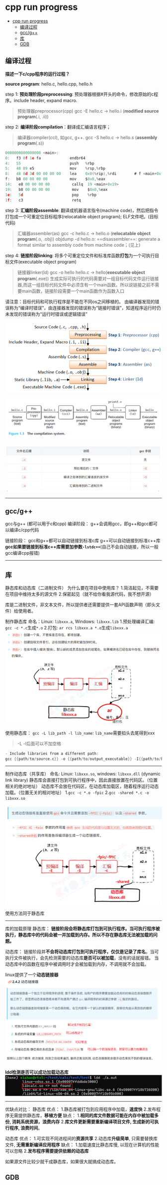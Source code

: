 # cpp run progress

- [cpp run progress](#cpp-run-progress)
  - [编译过程](#编译过程)
  - [gcc/g++](#gccg)
  - [库](#库)
  - [GDB](#gdb)


## 编译过程

**描述一下c/cpp程序的运行过程？**

**source program**: hello.c, hello.cpp, hello.h

step 1: **预处理阶段preprocessing**: 预处理器根据#开头的命令，修改原始的c程序。include header, expand macro.
> 预处理器preprocessor(cpp)
> gcc -E hello.c -> hello.i (**modified source program**(.i, .ii))

step 2: **编译阶段compilation**：翻译成汇编语言程序；
> 编译器compiler(ccl), 如gcc, g++.
> gcc -S hello.c -> hello.s (**assembly program**(.s))

```c
0000000000000000 <main>:
0:   f3 0f 1e fa             endbr64
4:   55                      push   %rbp
5:   48 89 e5                mov    %rsp,%rbp
8:   48 8d 3d 00 00 00 00    lea    0x0(%rip),%rdi        # f <main+0xf>
f:   b8 00 00 00 00          mov    $0x0,%eax
14:   e8 00 00 00 00          callq  19 <main+0x19>
19:   b8 00 00 00 00          mov    $0x0,%eax
1e:   5d                      pop    %rbp
1f:   c3                      retq
```

step 3: **汇编阶段assemble**: 翻译成机器语言指令(machine code)，然后把指令打包成一个可重定位目标程序(relocatable object program); ELF文件吧。(目标代码)
> 汇编器assembler(as)
> gcc -c hello.c -> hello.o (**relocatable object program**(.o, .obj))
> objdump -d hello.o: ==disassembler==: generate a format similar to assembly code from machine code；(见上)

step 4: **链接阶段linking**: 将多个可重定位文件和标准库函数**打包**为一个可执行目标文件(executable object program)
> 链接器linker(ld)
> gcc -o hello hello.c -> hello(**executable object program**(.exe))
> 生成实际可执行的代码需要对一组目标代码文件运行链接器,而这一组目标代码文件中必须含有一个main函数。所以说链接之前不需要main函数，链接阶段需要一个main函数作为函数入口

请注意：目标代码和可执行程序是不能在不同os之间移植的。
由编译器发现的错误称为“编译时错误”，由连接器发现的错误称为“链接时错误”，知道程序运行时仍未发现的错误称为“运行时错误或逻辑错误”

![picture 0](../images/7fcf14f0f361dca080e67f3d423f4dce08daf4ef844f3fc2cd9a83c20221c485.png)  

![picture 1](../images/1def4e80495eb4cf824ee31c0e4ec231bec3a425c03f24c89c65b0b3a93ac716.png)  

![picture 1](../images/619c5552ce130a3e21a476e3e73591fb4ee485d68c87fcf37535021d1739037a.png)  

---

## gcc/g++

gcc与g++ (都可以用于c和cpp)
编译阶段：
g++会调用gcc，即g++和gcc都可以编译c/cpp代码

链接阶段：
gcc和g++都可以自动链接到标准c库
g++可以自动链接到标准c++库
**gcc如果要链接到标准c++库需要加参数`-lstdc++`**(自己不会自动链接，所以一般gcc编译cpp报错)

---

## 库

静态库和动态库（二进制文件）
为什么要在项目中使用库？
1.简洁起见，不需要在项目中维持太多的源文件
2.保密起见（就不给你看我源代码，我不想开源）

库是二进制文件，非文本文件，所以提供者还需要提供一套API函数声明（即头文件）给使用者。

制作静态库
命名：Linux: `libxxx.a`, Windows: `libxxx.lib`
1.预处理编译汇编: `gcc -c *.c`生成`*.o`
2.打包: `ar rcs libxxx.a *.o`生成`libxxx.a`
![picture 2](../images/c6177eac40549bbdd6d6f67afb4e37f548fd2d6889f34aa6a00ab7ccdffea972.png)  

使用静态库：
`gcc -L lib_path -l lib_name`: `lib_name`需要掐头去尾得到xxx
> -L -l后面可以不加空格

```c
- Include libraries from a different path:
gcc {{path/to/source.c}} -o {{path/to/output_executable}} -I{{path/to/header}} -L{{path/to/library}} -l{{library_name}}
```

---

制作动态库（共享库）
命名: Linux: `libxxx.so`, windows: `libxxx.dll` (dynamic link library)
静态库会直接打包到可执行程序中，因此直接放置在代码区。（位置相关的绝对地址）
动态库不会放在代码区，在动态库加载区，随着程序运行动态加载。（位置无关的相对地址）
1.`gcc -c *.o -fpic`
2.`gcc -shared *.c -o libxxx.so`

![picture 3](../images/289a6a9307d085db41d59cb2892d04dd3b1746f823c21064687de4d0017ddde3.png)  

使用方法同于静态库

---
库的加载原理
静态库：
**链接阶段会将静态库打包到可执行程序。当可执行程序被执行，静态库中的代码会被一并加载到内存。所以不存在静态库无法被加载的问题。**

动态库：
链接阶段并**不会将动态库打包到可执行程序，仅仅是记录了库名**。当可执行文件被执行，会先检测需要的动态库**是否可以被加载**，没有的话就报错。
当动态库中的函数在程序中被调用时才会被加载到内存，不调用就不会加载。

linux提供了一个**动态链接器**
![picture 5](../images/c2d2d1150c6c41a97eae1ff0db14581620f14ea45e99011be84a5f5078f11f2a.png)  

**ldd检测是否可以成功加载动态库**
![picture 7](../images/62a4f43e95995f67f6f78cc612818ed30338d85411cf0590c40000d7726dd8e6.png)  

---

优缺点对比：
静态库
优点：
1.静态库被打包到应用程序中加载，**速度快**
2.发布程序无需提供静态库，**移植方便**
缺点：
1.**相同的库文件数据可能在内存中被加载多份, 消耗系统资源，浪费内存**
2.**库文件更新需要重新编译项目文件, 生成新的可执行程序, 浪费时间**。

动态库
优点：
1.可实现不同进程间的**资源共享**
2.动态库**升级简单**, 只需要替换库文件, **无需重新编译应用程序**
缺点：
1.加载速度比静态库慢, 以现在计算机的性能可以忽略
2.**发布程序需要提供依赖的动态库**

如果源文件比较少就干成静态库，如果很大就搞成动态库。

## GDB